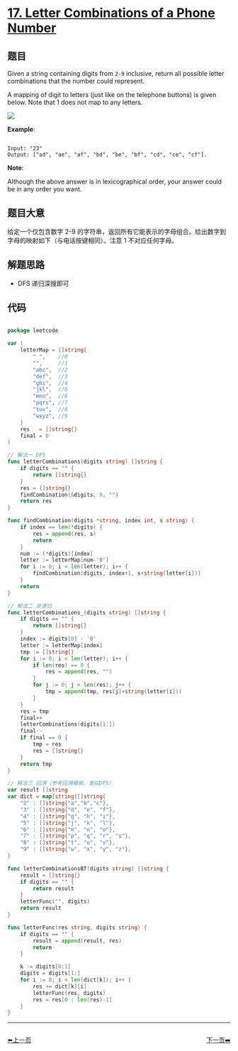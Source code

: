 # [17. Letter Combinations of a Phone Number](https://leetcode.com/problems/letter-combinations-of-a-phone-number/)


## 题目

Given a string containing digits from `2-9` inclusive, return all possible letter combinations that the number could represent.

A mapping of digit to letters (just like on the telephone buttons) is given below. Note that 1 does not map to any letters.

![](http://upload.wikimedia.org/wikipedia/commons/thumb/7/73/Telephone-keypad2.svg/200px-Telephone-keypad2.svg.png)

**Example**:

```

Input: "23"
Output: ["ad", "ae", "af", "bd", "be", "bf", "cd", "ce", "cf"].

```

**Note**:

Although the above answer is in lexicographical order, your answer could be in any order you want.

## 题目大意

给定一个仅包含数字 2-9 的字符串，返回所有它能表示的字母组合。给出数字到字母的映射如下（与电话按键相同）。注意 1 不对应任何字母。


## 解题思路

- DFS 递归深搜即可

## 代码

```go

package leetcode

var (
	letterMap = []string{
		" ",    //0
		"",     //1
		"abc",  //2
		"def",  //3
		"ghi",  //4
		"jkl",  //5
		"mno",  //6
		"pqrs", //7
		"tuv",  //8
		"wxyz", //9
	}
	res   = []string{}
	final = 0
)

// 解法一 DFS
func letterCombinations(digits string) []string {
	if digits == "" {
		return []string{}
	}
	res = []string{}
	findCombination(&digits, 0, "")
	return res
}

func findCombination(digits *string, index int, s string) {
	if index == len(*digits) {
		res = append(res, s)
		return
	}
	num := (*digits)[index]
	letter := letterMap[num-'0']
	for i := 0; i < len(letter); i++ {
		findCombination(digits, index+1, s+string(letter[i]))
	}
	return
}

// 解法二 非递归
func letterCombinations_(digits string) []string {
	if digits == "" {
		return []string{}
	}
	index := digits[0] - '0'
	letter := letterMap[index]
	tmp := []string{}
	for i := 0; i < len(letter); i++ {
		if len(res) == 0 {
			res = append(res, "")
		}
		for j := 0; j < len(res); j++ {
			tmp = append(tmp, res[j]+string(letter[i]))
		}
	}
	res = tmp
	final++
	letterCombinations(digits[1:])
	final--
	if final == 0 {
		tmp = res
		res = []string{}
	}
	return tmp
}

// 解法三 回溯（参考回溯模板，类似DFS）
var result []string
var dict = map[string][]string{
	"2" : []string{"a","b","c"},
	"3" : []string{"d", "e", "f"},
	"4" : []string{"g", "h", "i"},
	"5" : []string{"j", "k", "l"},
	"6" : []string{"m", "n", "o"},
	"7" : []string{"p", "q", "r", "s"},
	"8" : []string{"t", "u", "v"},
	"9" : []string{"w", "x", "y", "z"},
}

func letterCombinationsBT(digits string) []string {
	result = []string{}
	if digits == "" {
		return result
	}
	letterFunc("", digits)
	return result
}

func letterFunc(res string, digits string) {
	if digits == "" {
		result = append(result, res)
		return
	}

	k := digits[0:1]
	digits = digits[1:]
	for i := 0; i < len(dict[k]); i++ {
		res += dict[k][i]
		letterFunc(res, digits)
		res = res[0 : len(res)-1]
	}
}

```


----------------------------------------------
<div style="display: flex;justify-content: space-between;align-items: center;">
<p><a href="https://books.halfrost.com/leetcode/ChapterFour/0016.3Sum-Closest/">⬅️上一页</a></p>
<p><a href="https://books.halfrost.com/leetcode/ChapterFour/0018.4Sum/">下一页➡️</a></p>
</div>
